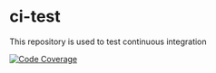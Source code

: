 # ci-test
This repository is used to test continuous integration

[![Code Coverage](https://github.com/FilippoVissani/ci-test/actions/workflows/code-coverage.yml/badge.svg?branch=main)](https://github.com/FilippoVissani/ci-test/actions/workflows/code-coverage.yml)